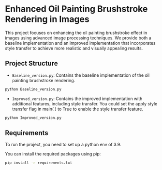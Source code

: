 # Enhanced Oil Painting Brushstroke Rendering in Images

This project focuses on enhancing the oil painting brushstroke effect in images using advanced image processing techniques. We provide both a baseline implementation and an improved implementation that incorporates style transfer to achieve more realistic and visually appealing results.

## Project Structure

- `Baseline_version.py`: Contains the baseline implementation of the oil painting brushstroke rendering.
```bash
python Baseline_version.py
```

- `Improved_version.py`: Contains the improved implementation with additional features, including style transfer.
    You could set the apply style transfer flag in main( ) to True to enable the style transfer feature.
```bash
python Improved_version.py
```


## Requirements

To run the project, you need to set up a python env of 3.9.

You can install the required packages using pip:

```bash
pip install -r requirements.txt
```

